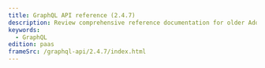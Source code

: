 ```yaml
---
title: GraphQL API reference (2.4.7)
description: Review comprehensive reference documentation for older Adobe Commerce GraphQL API schemas.
keywords:
  - GraphQL
edition: paas
frameSrc: /graphql-api/2.4.7/index.html
---
```

